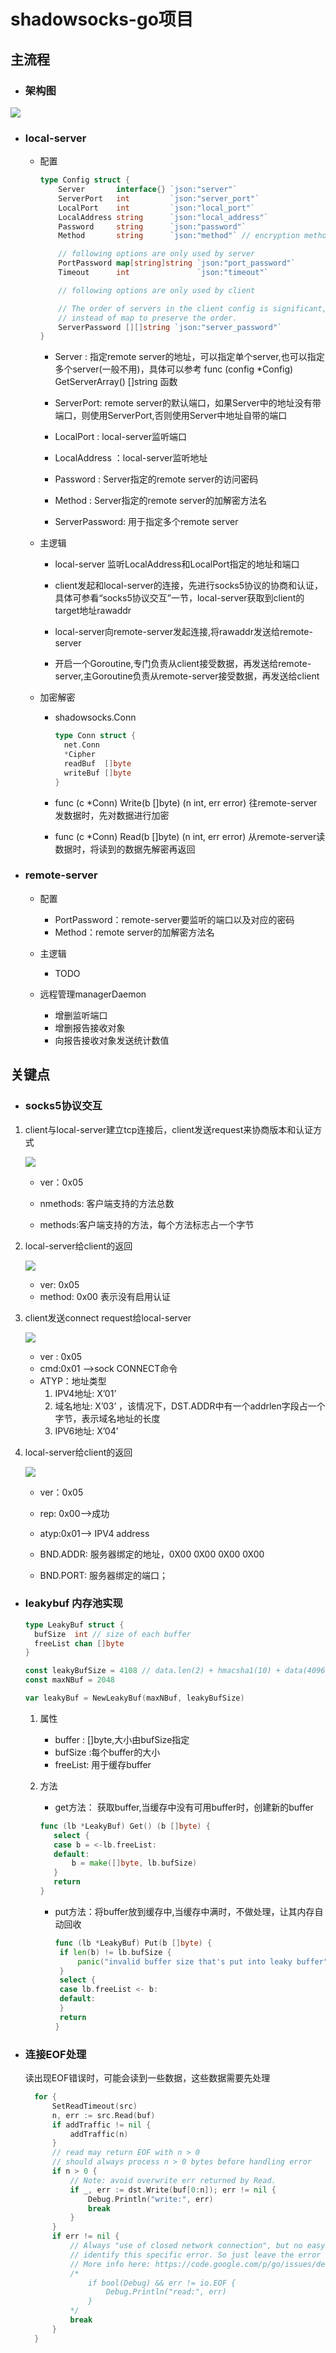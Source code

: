 

# shadowsocks-go项目

## 主流程

- ### 架构图

![](image/jiagou.png)

- ### local-server

  - 配置

    ```go
    type Config struct {
    	Server       interface{} `json:"server"`
    	ServerPort   int         `json:"server_port"`
    	LocalPort    int         `json:"local_port"`
    	LocalAddress string      `json:"local_address"`
    	Password     string      `json:"password"`
    	Method       string      `json:"method"` // encryption method
    
    	// following options are only used by server
    	PortPassword map[string]string `json:"port_password"`
    	Timeout      int               `json:"timeout"`
    
    	// following options are only used by client
    
    	// The order of servers in the client config is significant, so use array
    	// instead of map to preserve the order.
    	ServerPassword [][]string `json:"server_password"`
    }
    ```

    - Server : 指定remote server的地址，可以指定单个server,也可以指定多个server(一般不用)，具体可以参考	func (config *Config) GetServerArray() []string  函数

    - ServerPort:  remote server的默认端口，如果Server中的地址没有带端口，则使用ServerPort,否则使用Server中地址自带的端口

    - LocalPort : local-server监听端口

    - LocalAddress ：local-server监听地址

    - Password : Server指定的remote server的访问密码

    - Method : Server指定的remote server的加解密方法名

    - ServerPassword: 用于指定多个remote server


  - 主逻辑

    - local-server 监听LocalAddress和LocalPort指定的地址和端口

    - client发起和local-server的连接，先进行socks5协议的协商和认证，具体可参看“socks5协议交互”一节，local-server获取到client的target地址rawaddr

    - local-server向remote-server发起连接,将rawaddr发送给remote-server

    - 开启一个Goroutine,专门负责从client接受数据，再发送给remote-server,主Goroutine负责从remote-server接受数据，再发送给client


  - 加密解密

    - shadowsocks.Conn

      ```go
      type Conn struct {
      	net.Conn
      	*Cipher
      	readBuf  []byte
      	writeBuf []byte
      }
      ```

    - func (c *Conn) Write(b []byte) (n int, err error) 往remote-server发数据时，先对数据进行加密

    - func (c *Conn) Read(b []byte) (n int, err error)  从remote-server读数据时，将读到的数据先解密再返回



- ### remote-server

  - 配置

    - PortPassword：remote-server要监听的端口以及对应的密码
    - Method：remote server的加解密方法名

  - 主逻辑

    - TODO


  - 远程管理managerDaemon
    - 增删监听端口
    - 增删报告接收对象
    - 向报告接收对象发送统计数值

## 关键点

- ### socks5协议交互


1. client与local-server建立tcp连接后，client发送request来协商版本和认证方式

   ![](image/ver_auth_req.png)

   - ver：0x05

   - nmethods: 客户端支持的方法总数

   - methods:客户端支持的方法，每个方法标志占一个字节

2. local-server给client的返回

   ![](image/ver-auth-resp.png)

   - ver: 0x05
   - method: 0x00 表示没有启用认证

3. client发送connect request给local-server

   ![](image/conn_req.png)

   - ver : 0x05
   - cmd:0x01 -->sock CONNECT命令
   - ATYP：地址类型
     1. IPV4地址: X’01’
     2. 域名地址: X’03’ ，该情况下，DST.ADDR中有一个addrlen字段占一个字节，表示域名地址的长度
     3. IPV6地址: X’04’

4. local-server给client的返回

   ![](image/conn_resp.png)

   - ver：0x05

   - rep: 0x00-->成功

   - atyp:0x01--> IPV4 address

   - BND.ADDR: 服务器绑定的地址，0X00 0X00 0X00 0X00

   - BND.PORT: 服务器绑定的端口；


- ### leakybuf 内存池实现

  ```go
  type LeakyBuf struct {
  	bufSize  int // size of each buffer
  	freeList chan []byte
  }
  
  const leakyBufSize = 4108 // data.len(2) + hmacsha1(10) + data(4096)
  const maxNBuf = 2048
  
  var leakyBuf = NewLeakyBuf(maxNBuf, leakyBufSize)
  ```

  1. 属性
     - buffer : []byte,大小由bufSize指定
     - bufSize :每个buffer的大小
     - freeList: 用于缓存buffer

  2. 方法

     - get方法： 获取buffer,当缓存中没有可用buffer时，创建新的buffer

     ```go
     func (lb *LeakyBuf) Get() (b []byte) {
     	select {
     	case b = <-lb.freeList:
     	default:
     		b = make([]byte, lb.bufSize)
     	}
     	return
     }
     ```

     - put方法：将buffer放到缓存中,当缓存中满时，不做处理，让其内存自动回收

       ```go
       func (lb *LeakyBuf) Put(b []byte) {
       	if len(b) != lb.bufSize {
       		panic("invalid buffer size that's put into leaky buffer")
       	}
       	select {
       	case lb.freeList <- b:
       	default:
       	}
       	return
       }
       ```


- ### 连接EOF处理

  读出现EOF错误时，可能会读到一些数据，这些数据需要先处理

  ```go
  	for {
  		SetReadTimeout(src)
  		n, err := src.Read(buf)
  		if addTraffic != nil {
  			addTraffic(n)
  		}
  		// read may return EOF with n > 0
  		// should always process n > 0 bytes before handling error
  		if n > 0 {
  			// Note: avoid overwrite err returned by Read.
  			if _, err := dst.Write(buf[0:n]); err != nil {
  				Debug.Println("write:", err)
  				break
  			}
  		}
  		if err != nil {
  			// Always "use of closed network connection", but no easy way to
  			// identify this specific error. So just leave the error along for now.
  			// More info here: https://code.google.com/p/go/issues/detail?id=4373
  			/*
  				if bool(Debug) && err != io.EOF {
  					Debug.Println("read:", err)
  				}
  			*/
  			break
  		}
  	}
  ```
